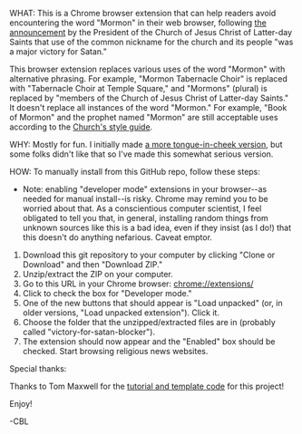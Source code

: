 WHAT: 
This is a Chrome browser extension that can help readers avoid encountering the word "Mormon" in their web browser, following [the announcement](https://www.sltrib.com/religion/2018/10/07/members-offend-jesus/) by the President of the Church of Jesus Christ of Latter-day Saints that use of the common nickname for the church and its people "was a major victory for Satan." 

This browser extension replaces various uses of the word \"Mormon\" with alternative phrasing. For example, "Mormon Tabernacle Choir" is replaced with "Tabernacle Choir at Temple Square," and "Mormons" (plural) is replaced by "members of the Church of Jesus Christ of Latter-day Saints." It doesn't replace all instances of the word "Mormon." For example, "Book of Mormon" and the prophet named "Mormon" are still acceptable uses according to the [Church's style guide](https://www.mormonnewsroom.org/style-guide).

WHY:
Mostly for fun. I initially made [a more tongue-in-cheek version](https://github.com/cynthiablee/victory-for-satan-blocker), but some folks didn't like that so I've made this somewhat serious version.

HOW:
To manually install from this GitHub repo, follow these steps:

* Note: enabling "developer mode" extensions in your browser--as needed for manual install--is risky. Chrome may remind you to be worried about that. As a conscientious computer scientist, I feel obligated to tell you that, in general, installing random things from unknown sources like this is a bad idea, even if they insist (as I do!) that this doesn't do anything nefarious. Caveat emptor.

1. Download this git repository to your computer by clicking "Clone or Download" and then "Download ZIP." 
2. Unzip/extract the ZIP on your computer.
3. Go to this URL in your Chrome browser: [chrome://extensions/](chrome://extensions/)
4. Click to check the box for "Developer mode."
5. One of the new buttons that should appear is "Load unpacked" (or, in older versions, "Load unpacked extension"). Click it. 
6. Choose the folder that the unzipped/extracted files are in (probably called "victory-for-satan-blocker").
7. The extension should now appear and the "Enabled" box should be checked. Start browsing religious news websites.


Special thanks:

Thanks to Tom Maxwell for the [tutorial and template code](https://9to5google.com/2015/06/14/how-to-make-a-chrome-extensions/) for this project! 

Enjoy!

-CBL
